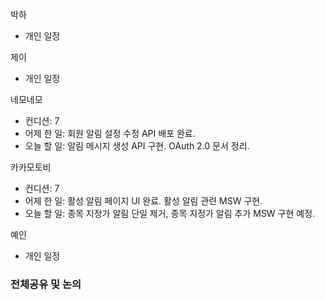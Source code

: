 
박하
- 개인 일정

제이
- 개인 일정

네모네모
- 컨디션: 7
- 어제 한 일: 회원 알림 설정 수정 API 배포 완료.
- 오늘 할 일: 알림 메시지 생성 API 구현. OAuth 2.0 문서 정리.

카카모토비
- 컨디션: 7
- 어제 한 일: 활성 알림 페이지 UI 완료. 활성 알림 관련 MSW 구현.
- 오늘 할 일: 종목 지정가 알림 단일 제거, 종목 지정가 알림 추가 MSW 구현 예정.

예인
- 개인 일정

### 전체공유 및 논의
